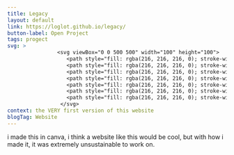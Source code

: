 ```yaml
---
title: Legacy
layout: default
link: https://loglot.github.io/legacy/
button-label: Open Project
tags: progect
svg: >                     
                <svg viewBox="0 0 500 500" width="100" height="100">
                   <path style="fill: rgba(216, 216, 216, 0); stroke-width: 15px; stroke: rgb(255, 255, 255);" d="M 60.933 125.071 L 439.148 125.753 L 441.865 367.705 L 64.645 375.097 L 60.933 125.071 Z"></path>
                   <path style="fill: rgba(216, 216, 216, 0); stroke-width: 15px; stroke: rgb(255, 255, 255);" d="M 82.435 181.17 C 82.435 181.17 91.534 171.711 100.481 170.118 C 109.428 168.525 112.002 186.909 120.091 182.375 C 128.18 177.841 131.703 163.408 139.914 165.492 C 148.125 167.576 153.642 174.298 164.06 171.969 C 174.478 169.64 168.595 162.777 176.929 163.389"></path>
                   <path style="fill: rgba(216, 216, 216, 0); stroke-width: 15px; stroke: rgb(255, 255, 255);" d="M 391.147 148.23 C 391.147 148.23 385.46 144.456 369.772 151.809 C 354.084 159.162 360.541 165.036 366.301 172.512 C 372.061 179.988 390.877 193.411 399.823 180.419 C 408.769 167.427 408.403 164.118 401.784 158.603 C 395.165 153.088 390.753 149.781 391.147 148.23 Z"></path>
                   <path style="fill: rgba(216, 216, 216, 0); stroke-width: 15px; stroke: rgb(255, 255, 255);" d="M 231.042 217.498 C 231.042 217.498 234.045 202.955 250.14 214.703 C 266.235 226.451 250.67 227.308 266.235 226.45 C 281.8 225.592 267.851 215.601 281.8 225.592 C 295.749 235.583 287.59 236.332 309.616 237.54 C 331.642 238.748 319.715 227.778 331.642 238.748 C 343.569 249.718 328.255 251.319 343.57 249.719"></path>
                   <path style="fill: rgba(216, 216, 216, 0); stroke-width: 15px; stroke: rgb(255, 255, 255);" d="M 218.238 291.447 C 218.238 291.447 222.252 286.555 243.767 290.507 C 265.281 294.459 244.475 294.748 265.281 294.459 C 286.087 294.17 267.441 290.809 286.087 294.17 C 304.733 297.531 293.827 297.783 323.269 298.19 C 352.712 298.596 336.769 294.906 352.712 298.596 C 368.655 302.286 348.184 302.825 368.656 302.287"></path>
                   <path style="fill: rgba(216, 216, 216, 0); stroke-width: 15px; stroke: rgb(255, 255, 255);" d="M 136.209 250.638 C 136.209 250.638 145.308 241.179 154.255 239.586 C 163.202 237.993 165.776 256.377 173.865 251.843 C 181.954 247.309 185.477 232.876 193.688 234.96 C 201.899 237.044 207.416 243.766 217.834 241.437 C 228.252 239.108 222.369 232.245 230.703 232.857"></path>
                   <path style="fill: rgba(216, 216, 216, 0); stroke-width: 15px; stroke: rgb(255, 255, 255);" d="M 93.894 306.084 C 93.894 306.084 102.993 296.625 111.94 295.032 C 120.887 293.439 123.461 311.823 131.55 307.289 C 139.639 302.755 143.162 288.322 151.373 290.406 C 159.584 292.49 165.101 299.212 175.519 296.883 C 185.937 294.554 180.054 287.691 188.388 288.303"></path>
                 </svg>
context: the VERY first version of this website
blogTag: Website
---
```

i made this in canva, i think a website like this would be cool, but with how i made it, it was extremely unsustainable to work on.